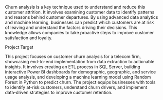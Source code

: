 Churn analysis is a key technique used to understand and reduce this customer attrition. It involves examining customer data to identify patterns and reasons behind customer departures. By using advanced data analytics and machine learning, businesses can predict which customers are at risk of leaving and understand the factors driving their decisions. This knowledge allows companies to take proactive steps to improve customer satisfaction and loyalty.

Project Target

This project focuses on customer churn analysis for a telecom firm, showcasing end-to-end implementation from data extraction to actionable insights. It involves creating an ETL process in SQL Server, building interactive Power BI dashboards for demographic, geographic, and service usage analysis, and developing a machine learning model using Random Forest in Python to predict churn. The project equips businesses with tools to identify at-risk customers, understand churn drivers, and implement data-driven strategies to improve customer retention.


